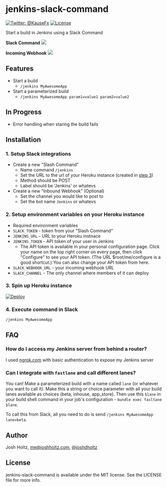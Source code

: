# jenkins-slack-command

[![Twitter: @KauseFx](https://img.shields.io/badge/contact-@joshdholtz-blue.svg?style=flat)](https://twitter.com/joshdholtz)
[![License](http://img.shields.io/badge/license-MIT-green.svg?style=flat)](https://github.com/joshdholtz/exportation/blob/master/LICENSE)

Start a build in Jenkins using a Slack Command

**Slack Command**
![](screenshots/command.png)

**Incoming Webhook**
![](screenshots/incoming_webhook.png)

## Features
- Start a build
  - `/jenkins MyAwesomeApp`
- Start a parameterized build
  - `/jenkins MyAwesomeApp param1=value1 param2=value2`

## In Progress
- Error handling when staring the build fails

## Installation

### 1. Setup Slack integrations

- Create a new "Slash Command"
  - Name command `/jenkins`
  - Set the URL to the url of your Heroku instance (created in [step 3](#3-spin-up-heroku-instance))
  - Method should be POST
  - Label should be 'Jenkins' or whatevs
- Create a new "Inbound Webhook" (Optional)
  - Set the channel you would like to post to
  - Set the bot name `Jenkins` or whatevs

### 2. Setup environment variables on your Heroku instance

- Required environment variables
 - `SLACK_TOKEN` - token from your "Slash Command"
 - `JENKINS_URL` - URL to your Heroku instnace
 - `JENKINS_TOKEN` - API token of your user in Jenkins
   - The API token is available in your personal configuration page. Click your name on the top right corner on every page, then click "Configure" to see your API token. (The URL $root/me/configure is a good shortcut.) You can also change your API token from here.
 - `SLACK_WEBHOOK_URL` - your incoming webhook URL
 - `SLACK_CHANNEL` - The only channel where members of it can deploy

### 3. Spin up Heroku instance

[![Deploy](https://www.herokucdn.com/deploy/button.png)](https://heroku.com/deploy?template=https://github.com/joshdholtz/jenkins-slack-command)

### 4. Execute command in Slack

```
/jenkins MyAwesomeApp
```

## FAQ

### How do I access my Jenkins server from behind a router?
I used [ngrok.com](https://ngrok.com/) with basic authentication to expose my Jenkins server

### Can I integrate with `fastlane` and call different lanes?
You can! Make a parameterized build with a name called `lane` (or whatever you want to call it). Make this a string or choice parameter with all your build lanes available as choices (beta, inhouse, app_store). Then use this `$lane` in your build shell command in your job's configuration - `bundle exec fasltane $lane`.

To call this from Slack, all you need to do is send `/jenkins MyAwesomeApp lane=beta`.

## Author

Josh Holtz, me@joshholtz.com, [@joshdholtz](https://twitter.com/joshdholtz)

## License

jenkins-slack-command is available under the MIT license. See the LICENSE file for more info.
